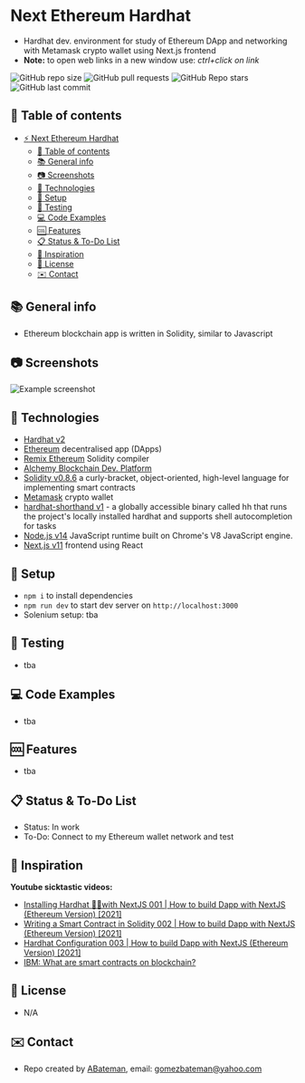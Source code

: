 # Next Ethereum Hardhat

* Hardhat dev. environment for study of Ethereum DApp and networking with Metamask crypto wallet using Next.js frontend
* **Note:** to open web links in a new window use: _ctrl+click on link_

![GitHub repo size](https://img.shields.io/github/repo-size/AndrewJBateman/next-ethereum-hardhat?style=plastic)
![GitHub pull requests](https://img.shields.io/github/issues-pr/AndrewJBateman/next-ethereum-hardhat?style=plastic)
![GitHub Repo stars](https://img.shields.io/github/stars/AndrewJBateman/next-ethereum-hardhat?style=plastic)
![GitHub last commit](https://img.shields.io/github/last-commit/AndrewJBateman/next-ethereum-hardhat?style=plastic)

## :page_facing_up: Table of contents

* [:zap: Next Ethereum Hardhat](#zap-next-ethereum-hardhat)
  * [:page_facing_up: Table of contents](#page_facing_up-table-of-contents)
  * [:books: General info](#books-general-info)
  * [:camera: Screenshots](#camera-screenshots)
  * [:signal_strength: Technologies](#signal_strength-technologies)
  * [:floppy_disk: Setup](#floppy_disk-setup)
  * [:flashlight: Testing](#flashlight-testing)
  * [:computer: Code Examples](#computer-code-examples)
  * [:cool: Features](#cool-features)
  * [:clipboard: Status & To-Do List](#clipboard-status--to-do-list)
  * [:clap: Inspiration](#clap-inspiration)
  * [:file_folder: License](#file_folder-license)
  * [:envelope: Contact](#envelope-contact)

## :books: General info

* Ethereum blockchain app is written in Solidity, similar to Javascript

## :camera: Screenshots

![Example screenshot](./imgs/blockchain.png)

## :signal_strength: Technologies

* [Hardhat v2](https://www.npmjs.com/package/hardhat)
* [Ethereum](https://ethereum.org/en/dapps/) decentralised app (DApps)
* [Remix Ethereum](https://remix.ethereum.org/) Solidity compiler
* [Alchemy Blockchain Dev. Platform](https://www.alchemy.com/)
* [Solidity v0.8.6](https://docs.soliditylang.org/en/latest/) a curly-bracket, object-oriented, high-level language for implementing smart contracts
* [Metamask](https://metamask.io/) crypto wallet
* [hardhat-shorthand v1](https://www.npmjs.com/package/hardhat-shorthand) - a globally accessible binary called hh that runs the project's locally installed hardhat and supports shell autocompletion for tasks
* [Node.js v14](https://nodejs.org/en/) JavaScript runtime built on Chrome's V8 JavaScript engine.
* [Next.js v11](https://nextjs.org/) frontend using React

## :floppy_disk: Setup

* `npm i` to install dependencies
* `npm run dev` to start dev server on `http://localhost:3000`
* Solenium setup: tba

## :flashlight: Testing

* tba

## :computer: Code Examples

* tba

## :cool: Features

* tba

## :clipboard: Status & To-Do List
* Status: In work
* To-Do: Connect to my Ethereum wallet network and test

## :clap: Inspiration
**Youtube sicktastic videos:**
* [Installing Hardhat 👷🏽with NextJS 001 | How to build Dapp with NextJS (Ethereum Version) [2021]](https://www.youtube.com/watch?v=ioSLaSY3Vlw)
* [Writing a Smart Contract in Solidity 002 | How to build Dapp with NextJS (Ethereum Version) [2021]](https://www.youtube.com/watch?v=d2XNZ27pOHU)
* [Hardhat Configuration 003 | How to build Dapp with NextJS (Ethereum Version) [2021]](https://www.youtube.com/watch?v=20noXSpJEWM)
* [IBM: What are smart contracts on blockchain?](https://www.ibm.com/topics/smart-contracts)

## :file_folder: License

* N/A

## :envelope: Contact

* Repo created by [ABateman](https://github.com/AndrewJBateman), email: gomezbateman@yahoo.com
